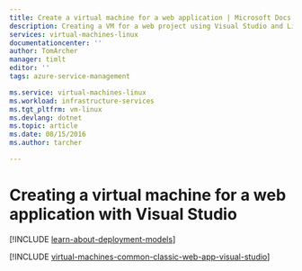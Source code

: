 ```yaml
---
title: Create a virtual machine for a web application | Microsoft Docs
description: Creating a VM for a web project using Visual Studio and Linux.
services: virtual-machines-linux
documentationcenter: ''
author: TomArcher
manager: timlt
editor: ''
tags: azure-service-management

ms.service: virtual-machines-linux
ms.workload: infrastructure-services
ms.tgt_pltfrm: vm-linux
ms.devlang: dotnet
ms.topic: article
ms.date: 08/15/2016
ms.author: tarcher

---
```

# Creating a virtual machine for a web application with Visual Studio
[!INCLUDE [learn-about-deployment-models](../../includes/learn-about-deployment-models-classic-include.md)]

[!INCLUDE [virtual-machines-common-classic-web-app-visual-studio](../../includes/virtual-machines-common-classic-web-app-visual-studio.md)]

